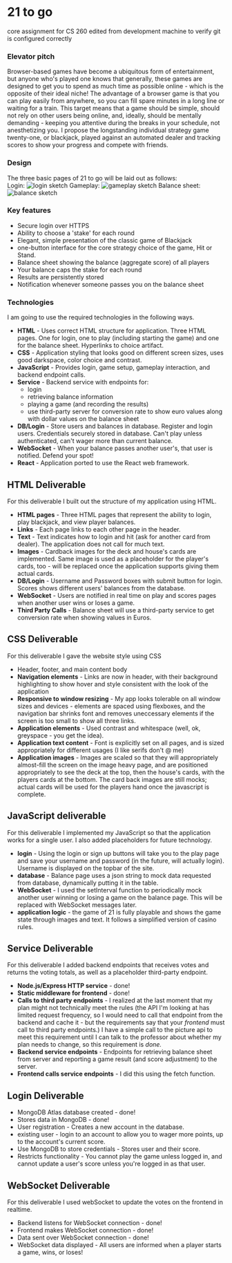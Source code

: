 # 21 to go
core assignment for CS 260 
edited from development machine to verify git is configured correctly

### Elevator pitch

Browser-based games have become a ubiquitous form of entertainment, but anyone who's played one knows that generally, these games are designed to get you to spend as much time as possible online - which is the opposite of their ideal niche! The advantage of a browser game is that you can play easily from anywhere, so you can fill spare minutes in a long line or waiting for a train. This target means that a game should be simple, should not rely on other users being online, and, ideally, should be mentally demanding - keeping you attentive during the breaks in your schedule, not anesthetizing you. I propose the longstanding individual strategy game twenty-one, or blackjack, played against an automated dealer and tracking scores to show your progress and compete with friends. 

### Design
The three basic pages of 21 to go will be laid out as follows:\
Login:
![login sketch](21togo_login_sketch.jpg)
Gameplay:
![gameplay sketch](21togo_play_sketch.jpg)
Balance sheet:
![balance sketch](21togo_balance_sketch.jpg)

### Key features

- Secure login over HTTPS
- Ability to choose a 'stake' for each round
- Elegant, simple presentation of the classic game of Blackjack
- one-button interface for the core strategy choice of the game, Hit or Stand.
- Balance sheet showing the balance (aggregate score) of all players
- Your balance caps the stake for each round
- Results are persistently stored
- Notification whenever someone passes you on the balance sheet
  
### Technologies

I am going to use the required technologies in the following ways.

- **HTML** - Uses correct HTML structure for application. Three HTML pages. One for login, one to play (including starting the game) and one for the balance sheet. Hyperlinks to choice artifact.
- **CSS** - Application styling that looks good on different screen sizes, uses good darkspace, color choice and contrast.
- **JavaScript** - Provides login, game setup, gameplay interaction, and backend endpoint calls.
- **Service** - Backend service with endpoints for:
  - login
  - retrieving balance information
  - playing a game (and recording the results)
  - use third-party server for conversion rate to show euro values along with dollar values on the balance sheet
- **DB/Login** - Store users and balances in database. Register and login users. Credentials securely stored in database. Can't play unless authenticated, can't wager more than current balance.
- **WebSocket** - When your balance passes another user's, that user is notified. Defend your spot!
- **React** - Application ported to use the React web framework.

## HTML Deliverable
For this deliverable I built out the structure of my application using HTML.

- **HTML pages** - Three HTML pages that represent the ability to login, play blackjack, and view player balances.
- **Links** - Each page links to each other page in the header. 
- **Text** - Text indicates how to login and hit (ask for another card from dealer). The application does not call for much text.
- **Images** - Cardback images for the deck and house's cards are implemented. Same image is used as a placeholder for the player's cards, too - will be replaced once the application supports giving them actual cards.
- **DB/Login** - Username and Password boxes with submit button for login. Scores shows different users' balances from the database.
- **WebSocket** - Users are notified in real time on play and scores pages when another user wins or loses a game. 
- **Third Party Calls** - Balance sheet will use a third-party service to get conversion rate when showing values in Euros.

## CSS Deliverable
For this deliverable I gave the website style using CSS

- Header, footer, and main content body
- **Navigation elements** - Links are now in header, with their background highlighting to show hover and style consistent with the look of the application
- **Responsive to window resizing** - My app looks tolerable on all window sizes and devices - elements are spaced using flexboxes, and the navigation bar shrinks font and removes uneccessary elements if the screen is too small to show all three links.
- **Application elements** - Used contrast and whitespace (well, ok, greyspace - you get the idea).
- **Application text content** - Font is explicitly set on all pages, and is sized appropriately for different usages (I like serifs don't @ me)
- **Application images** - Images are scaled so that they will appropriately almost-fill the screen on the image heavy page, and are positioned appropriately to see the deck at the top, then the house's cards, with the players cards at the bottom. The card back images are still mocks; actual cards will be used for the players hand once the javascript is complete.

## JavaScript deliverable

For this deliverable I implemented my JavaScript so that the application works for a single user. I also added placeholders for future technology.

- **login** - Using the login or sign up buttons will take you to the play page and save your username and password (in the future, will actually login). Username is displayed on the topbar of the site. 
- **database** - Balance page uses a json string to mock data requested from database, dynamically putting it in the table. 
- **WebSocket** - I used the setInterval function to periodically mock another user winning or losing a game on the balance page. This will be replaced with WebSocket messages later.
- **application logic** - the game of 21 is fully playable and shows the game state through images and text. It follows a simplified version of casino rules.  

## Service Deliverable
For this deliverable I added backend endpoints that receives votes and returns the voting totals, as well as a placeholder third-party endpoint.

- **Node.js/Express HTTP service** - done!
- **Static middleware for frontend** - done!
- **Calls to third party endpoints** - I realized at the last moment that my plan might not technically meet the rules (the API I'm looking at has limited request frequency, so I would need to call that endpoint from the backend and cache it - but the requirements say that your _frontend_ must call to third party endpoints.) I have a simple call to the picture api to meet this requirement until I can talk to the professor about whether my plan needs to change, so this requirement is _done._
- **Backend service endpoints** - Endpoints for retrieving balance sheet from server and reporting a game result (and score adjustment) to the server. 
- **Frontend calls service endpoints** - I did this using the fetch function.

## Login Deliverable

- MongoDB Atlas database created - done!
- Stores data in MongoDB - done!
- User registration - Creates a new account in the database.
- existing user - login to an account to allow you to wager more points, up to the account's current score.
- Use MongoDB to store credentials - Stores user and their score.
- Restricts functionality - You cannot play the game unless logged in, and cannot update a user's score unless you're logged in as that user.

## WebSocket Deliverable

For this deliverable I used webSocket to update the votes on the frontend in realtime.

- Backend listens for WebSocket connection - done!
- Frontend makes WebSocket connection - done!
- Data sent over WebSocket connection - done!
- WebSocket data displayed - All users are informed when a player starts a game, wins, or loses!



